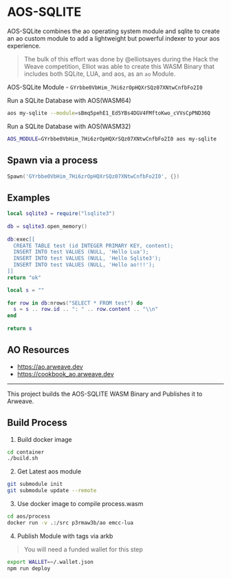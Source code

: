 # AOS-SQLITE

AOS-SQLite combines the ao operating system module and sqlite to create an ao custom module to add a lightweight but powerful indexer to your aos experience.

> The bulk of this effort was done by @elliotsayes during the Hack the Weave competition, Elliot was able to create this WASM Binary that includes both SQLite, LUA, and aos, as an `ao` Module.

AOS-SQLite Module - `GYrbbe0VbHim_7Hi6zrOpHQXrSQz07XNtwCnfbFo2I0`

Run a SQLite Database with AOS(WASM64)

```sh
aos my-sqlite --module=sBmq5pehE1_Ed5YBs4DGV4FMftoKwo_cVVsCpPND36Q
```

Run a SQLite Database with AOS(WASM32)

```sh
AOS_MODULE=GYrbbe0VbHim_7Hi6zrOpHQXrSQz07XNtwCnfbFo2I0 aos my-sqlite
```

## Spawn via a process

```lua
Spawn('GYrbbe0VbHim_7Hi6zrOpHQXrSQz07XNtwCnfbFo2I0', {})
```

## Examples

```lua
local sqlite3 = require("lsqlite3")
 
db = sqlite3.open_memory()
  
db:exec[[
  CREATE TABLE test (id INTEGER PRIMARY KEY, content);
  INSERT INTO test VALUES (NULL, 'Hello Lua');
  INSERT INTO test VALUES (NULL, 'Hello Sqlite3');
  INSERT INTO test VALUES (NULL, 'Hello ao!!!');
]]
return "ok"

```

```lua
local s = ""
 
for row in db:nrows("SELECT * FROM test") do
  s = s .. row.id .. ": " .. row.content .. "\\n"
end
 
return s
```

## AO Resources

* https://ao.arweave.dev
* https://cookbook_ao.arweave.dev

---

This project builds the AOS-SQLITE WASM Binary and Publishes it to Arweave.

## Build Process

1. Build docker image

```sh
cd container
./build.sh
```

2. Get Latest aos module

```sh
git submodule init
git submodule update --remote
```

3. Use docker image to compile process.wasm

```sh
cd aos/process
docker run -v .:/src p3rmaw3b/ao emcc-lua
```

4. Publish Module with tags via arkb

> You will need a funded wallet for this step 

```sh
export WALLET=~/.wallet.json
npm run deploy
```
